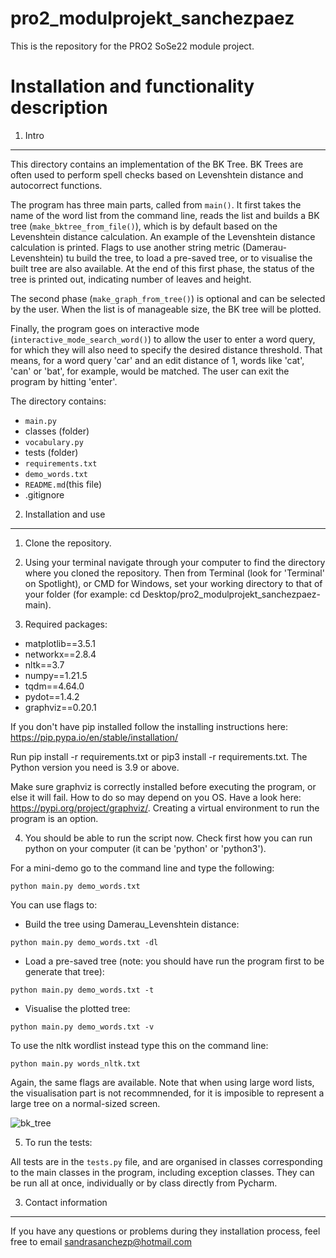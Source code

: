 # pro2_modulprojekt_sanchezpaez

This is the repository for the PRO2 SoSe22 module project.

Installation and functionality description
=======================

1. Intro
-------

This directory contains an implementation of the BK Tree. BK Trees are often used to perform spell checks based on Levenshtein distance and autocorrect functions.

The program has three main parts, called from `main()`. It first takes the name of the word list from the command line, reads the list and builds a BK tree (`make_bktree_from_file()`), which is by default based on  the Levenshtein distance calculation. An example of the Levenshtein distance calculation is printed. Flags to use another string metric (Damerau-Levenshtein) tu build the tree, to load a pre-saved tree, or to visualise the built tree are also available. At the end of this first phase, the status of the tree is printed out, indicating number of leaves and height.

The second phase (`make_graph_from_tree()`) is optional and can be selected by the user. When the list is of manageable size, the BK tree will be plotted.

Finally, the program goes on interactive mode (`interactive_mode_search_word()`) to allow the user to enter a word query, for which they will also need to specify the desired distance threshold. That means, for a word query 'car' and an edit distance of 1, words like 'cat', 'can' or 'bat', for example, would be matched. The user can exit the program by hitting 'enter'.


The directory contains:

* `main.py`
* classes (folder)
* `vocabulary.py`
* tests (folder)
* `requirements.txt`
* `demo_words.txt`
* `README.md`(this file)
* .gitignore


2. Installation and use
-------

1) Clone the repository.

2) Using your terminal navigate through your computer to find the directory where you cloned the repository. Then from Terminal (look for 'Terminal' on Spotlight), or CMD for Windows,  set your working directory to that of your folder (for example: cd Desktop/pro2_modulprojekt_sanchezpaez-main).

3) Required packages:

* matplotlib==3.5.1
* networkx==2.8.4
* nltk==3.7
* numpy==1.21.5
* tqdm==4.64.0
* pydot==1.4.2
* graphviz==0.20.1


If you don't have pip installed follow the installing instructions here: https://pip.pypa.io/en/stable/installation/

Run pip install -r requirements.txt or pip3 install -r requirements.txt. The Python version you need is 3.9 or above.

Make sure graphviz is correctly installed before executing the program, or else it will fail. How to do so may depend on you OS. Have a look here: https://pypi.org/project/graphviz/. Creating a virtual environment to run the program is an option.


4) You should be able to run the script now. Check first how you can run python on your computer (it can be 'python' or 'python3'). 

For a mini-demo go to the command line and type the following:

```
python main.py demo_words.txt
```

You can use flags to:

* Build the tree using Damerau_Levenshtein distance:

```
python main.py demo_words.txt -dl
```


* Load a pre-saved tree (note: you should have run the program first to be generate that tree):

```
python main.py demo_words.txt -t
```

* Visualise the plotted tree:

```
python main.py demo_words.txt -v
```

To use the nltk wordlist instead type this on the command line:

```
python main.py words_nltk.txt
```
Again, the same flags are available.
Note that when using large word lists, the visualisation part is not recommnended, for it is imposible to represent a large tree on a normal-sized screen.

![bk_tree](https://gitup.uni-potsdam.de/sanchezpaez/pro2_modulprojekt_sanchezpaez/uploads/2431ed447285b18a8e3e6e0b2ee61b62/bk_tree.png)



5) To run the tests:

All tests are in the `tests.py` file, and are organised in classes corresponding to the main classes in the program, including exception classes. They can be run all at once, individually or by class directly from Pycharm.


3. Contact information
-------

If you have any questions or problems during they installation process, feel free to email sandrasanchezp@hotmail.com

